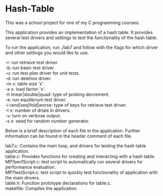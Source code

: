 # Hash-Table

This was a school project for one of my C programming courses.

This application provides an implementation of a hash table. It provides several test drivers
and settings to test the functionality of the hash table.

To run the application, run ./lab7 and follow with the flags for which driver and other 
settings you would like to use.

-r: run retrieve test driver.  
-b: run basic test driver.  
-u: run test plan driver for unit tests.  
-d: run deletion driver.  
-m x: table size 'x'.  
-a x: load factor 'x'.  
-h linear|double|quad: type of probing decrement.  
-e: run equilibrium test driver.   
-i rand|seq|fold|worse: type of keys for retrieve test driver.  
-t x: number of drials in drivers.  
-v: turn on verbose output.  
-s x: seed for random number generator.  

Below is a brief description of each file in the application. Further information can be found
in the header comment of each file. 

lab7.c: Contains the main loop, and drivers for testing the hash table application.  
table.c: Provides functions for creating and interacting with a hash table.  
MP7perfScript.c: test script to automatically run several drivers for performance evaluation.  
MP7testScript.c: test script to quickly test functionality of application with the main drivers.  
table.h: Function prototype declarations for table.c.  
makefile: Compiles the application.  
